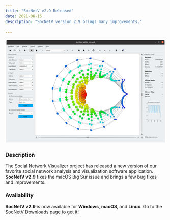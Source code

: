 ```yaml
---
title: "SocNetV v2.9 Released"
date: 2021-06-15
description: "SocNetV version 2.9 brings many improvements."

---
```


![SocNetV v2.9 Screenshot](/data/uploads/screenshots/29/socnetv-v29-1.png)

### Description

The Social Network Visualizer project has released a new version of our favorite social network analysis and visualization software application. **SocNetV v2.9** fixes the macOS Big Sur issue and brings a few bug fixes and improvements.

### Availability

**SocNetV v2.9** is now available for **Windows**, **macOS**, and **Linux**. Go to the [SocNetV Downloads page](https://socnetv.org/downloads/) to get it!
